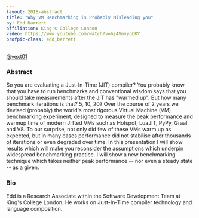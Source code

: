 ```yaml
---
layout: 2018-abstract
title: "Why VM Benchmarking is Probably Misleading you"
by: Edd Barrett
affiliation: King's College London
video: https://www.youtube.com/watch?v=hj4VmvyqbKY
profpic-class: edd_barrett
---
```


[@vext01](https://twitter.com/vext01)
<br/>

### Abstract

So you are evaluating a Just-In-Time (JIT) compiler? You probably know that you have to run benchmarks and conventional wisdom says that you should take measurements after the JIT has "warmed up". But how many benchmark iterations is that? 5, 10, 20? Over the course of 2 years we devised (probably) the world's most rigorous Virtual Machine (VM) benchmarking experiment, designed to measure the peak performance and warmup time of modern JITted VMs such as Hotspot, LuaJIT, PyPy, Graal and V8. To our surprise, not only did few of these VMs warm up as expected, but in many cases performance did not stabilise after thousands of iterations or even degraded over time. In this presentation I will show results which will make you reconsider the assumptions which underpin widespread benchmarking practice. I will show a new benchmarking technique which takes neither peak performance -- nor even a steady state -- as a given.

### Bio

Edd is a Research Associate within the Software Development Team at King's College London. He works on Just-In-Time compiler technology and language composition.

